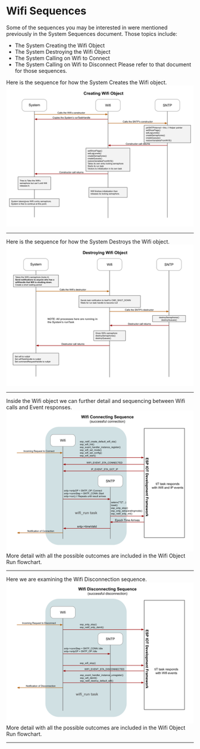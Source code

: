 # Wifi Sequences  
Some of the sequences you may be interested in were mentioned previously in the System Sequences document.  Those topics include:
* The System Creating the Wifi Object
* The System Destroying the Wifi Object
* The System Calling on Wifi to Connect
* The System Calling on Wifi to Disconnect
Please refer to that document for those sequences.

Here is the sequence for how the System Creates the Wifi object.
![Calling Constructor Sequence](./drawings/wifi_sequence_calling_constructor.svg) 
___  
Here is the sequence for how the System Destroys the Wifi object.  
![Calling Destructor Sequence](./drawings/wifi_sequence_calling_destructor.svg) 
___ 
Inside the Wifi object we can further detail and sequencing between Wifi calls and Event responses.
![Wifi Connectng Sequence](./drawings/wifi_sequence_connecting.svg)
More detail with all the possible outcomes are included in the Wifi Object Run flowchart.
___  
Here we are examining the Wifi Disconnection sequence.
![Wifi Disconnection Sequence](./drawings/wifi_sequence_disconnecting.svg)
More detail with all the possible outcomes are included in the Wifi Object Run flowchart.
___  